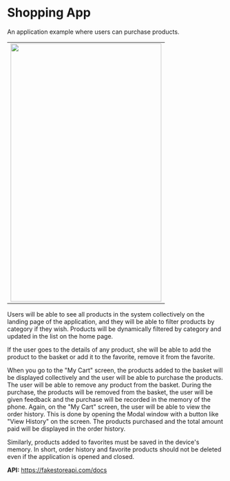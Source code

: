 # Shopping App

An application example where users can purchase products.<br />

<table>
  <tr>
    <td><img src="shopping.gif" width=350 height=600></td>
  </tr>
 </table>

Users will be able to see all products in the system collectively on the landing page of the application, and they will be able to filter products by category if they wish. Products will be dynamically filtered by category and updated in the list on the home page. 

If the user goes to the details of any product, she will be able to add the product to the basket or add it to the favorite, remove it from the favorite.

When you go to the "My Cart" screen, the products added to the basket will be displayed collectively and the user will be able to purchase the products. The user will be able to remove any product from the basket. During the purchase, the products will be removed from the basket, the user will be given feedback and the purchase will be recorded in the memory of the phone. Again, on the "My Cart" screen, the user will be able to view the order history. This is done by opening the Modal window with a button like "View History" on the screen. The products purchased and the total amount paid will be displayed in the order history.

Similarly, products added to favorites must be saved in the device's memory. In short, order history and favorite products should not be deleted even if the application is opened and closed.

**API:** https://fakestoreapi.com/docs

